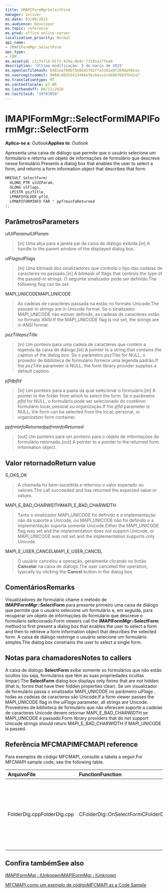 ```yaml
---
title: IMAPIFormMgrSelectForm
manager: soliver
ms.date: 03/09/2015
ms.audience: Developer
ms.topic: reference
ms.prod: office-online-server
localization_priority: Normal
api_name:
- IMAPIFormMgr.SelectForm
api_type:
- COM
ms.assetid: c1cfe71b-01f3-429a-8b4c-73191a2ffea0
description: 'Última modificação: 9 de março de 2015'
ms.openlocfilehash: b481eaf00b7568da5f02ffa3301e8f2698a98e1e
ms.sourcegitcommit: 9d60cd82b5413446e5bc8ace2cd689f683fb41a7
ms.translationtype: MT
ms.contentlocale: pt-BR
ms.lasthandoff: 06/11/2018
ms.locfileid: "19767059"
---
```

# <a name="imapiformmgrselectform"></a><span data-ttu-id="22c18-103">IMAPIFormMgr::SelectForm</span><span class="sxs-lookup"><span data-stu-id="22c18-103">IMAPIFormMgr::SelectForm</span></span>

  
  
<span data-ttu-id="22c18-104">**Aplica-se a**: Outlook</span><span class="sxs-lookup"><span data-stu-id="22c18-104">**Applies to**: Outlook</span></span> 
  
<span data-ttu-id="22c18-105">Apresenta uma caixa de diálogo que permite que o usuário selecione um formulário e retorna um objeto de informações de formulário que descreve nesse formulário.</span><span class="sxs-lookup"><span data-stu-id="22c18-105">Presents a dialog box that enables the user to select a form, and returns a form information object that describes that form.</span></span>
  
```cpp
HRESULT SelectForm(
  ULONG_PTR ulUIParam,
  ULONG ulFlags,
  LPCSTR pszTitle,
  LPMAPIFOLDER pfld,
  LPMAPIFORMINFO FAR * ppfrminfoReturned
);
```

## <a name="parameters"></a><span data-ttu-id="22c18-106">Parâmetros</span><span class="sxs-lookup"><span data-stu-id="22c18-106">Parameters</span></span>

 <span data-ttu-id="22c18-107">_ulUIParam_</span><span class="sxs-lookup"><span data-stu-id="22c18-107">_ulUIParam_</span></span>
  
> <span data-ttu-id="22c18-108">[in] Uma alça para a janela pai da caixa de diálogo exibida.</span><span class="sxs-lookup"><span data-stu-id="22c18-108">[in] A handle to the parent window of the displayed dialog box.</span></span> 
    
 <span data-ttu-id="22c18-109">_ulFlags_</span><span class="sxs-lookup"><span data-stu-id="22c18-109">_ulFlags_</span></span>
  
> <span data-ttu-id="22c18-110">[in] Uma bitmask dos sinalizadores que controla o tipo das cadeias de caracteres no passado.</span><span class="sxs-lookup"><span data-stu-id="22c18-110">[in] A bitmask of flags that controls the type of the passed-in strings.</span></span> <span data-ttu-id="22c18-111">O seguinte sinalizador pode ser definido:</span><span class="sxs-lookup"><span data-stu-id="22c18-111">The following flag can be set:</span></span>
    
<span data-ttu-id="22c18-112">MAPI_UNICODE</span><span class="sxs-lookup"><span data-stu-id="22c18-112">MAPI_UNICODE</span></span> 
  
> <span data-ttu-id="22c18-113">As cadeias de caracteres passada na estão no formato Unicode.</span><span class="sxs-lookup"><span data-stu-id="22c18-113">The passed-in strings are in Unicode format.</span></span> <span data-ttu-id="22c18-114">Se o sinalizador MAPI_UNICODE não estiver definido, as cadeias de caracteres estão no formato ANSI.</span><span class="sxs-lookup"><span data-stu-id="22c18-114">If the MAPI_UNICODE flag is not set, the strings are in ANSI format.</span></span>
    
 <span data-ttu-id="22c18-115">_pszTitle_</span><span class="sxs-lookup"><span data-stu-id="22c18-115">_pszTitle_</span></span>
  
> <span data-ttu-id="22c18-116">[in] Um ponteiro para uma cadeia de caracteres que contém a legenda da caixa de diálogo.</span><span class="sxs-lookup"><span data-stu-id="22c18-116">[in] A pointer to a string that contains the caption of the dialog box.</span></span> <span data-ttu-id="22c18-117">Se o parâmetro _pszTitle_ for NULL, o provedor de biblioteca de formulário fornece uma legenda padrão.</span><span class="sxs-lookup"><span data-stu-id="22c18-117">If the  _pszTitle_ parameter is NULL, the form library provider supplies a default caption.</span></span> 
    
 <span data-ttu-id="22c18-118">_pfld_</span><span class="sxs-lookup"><span data-stu-id="22c18-118">_pfld_</span></span>
  
> <span data-ttu-id="22c18-119">[in] Um ponteiro para a pasta da qual selecionar o formulário.</span><span class="sxs-lookup"><span data-stu-id="22c18-119">[in] A pointer to the folder from which to select the form.</span></span> <span data-ttu-id="22c18-120">Se o parâmetro _pfld_ for NULL, o formulário pode ser selecionado do contêiner formulário local, pessoal ou organização.</span><span class="sxs-lookup"><span data-stu-id="22c18-120">If the  _pfld_ parameter is NULL, the form can be selected from the local, personal, or organization form container.</span></span> 
    
 <span data-ttu-id="22c18-121">_ppfrminfoReturned_</span><span class="sxs-lookup"><span data-stu-id="22c18-121">_ppfrminfoReturned_</span></span>
  
> <span data-ttu-id="22c18-122">[out] Um ponteiro para um ponteiro para o objeto de informações do formulário retornado.</span><span class="sxs-lookup"><span data-stu-id="22c18-122">[out] A pointer to a pointer to the returned form information object.</span></span>
    
## <a name="return-value"></a><span data-ttu-id="22c18-123">Valor retornado</span><span class="sxs-lookup"><span data-stu-id="22c18-123">Return value</span></span>

<span data-ttu-id="22c18-124">S_OK</span><span class="sxs-lookup"><span data-stu-id="22c18-124">S_OK</span></span> 
  
> <span data-ttu-id="22c18-125">A chamada foi bem-sucedida e retornou o valor esperado ou valores.</span><span class="sxs-lookup"><span data-stu-id="22c18-125">The call succeeded and has returned the expected value or values.</span></span>
    
<span data-ttu-id="22c18-126">MAPI_E_BAD_CHARWIDTH</span><span class="sxs-lookup"><span data-stu-id="22c18-126">MAPI_E_BAD_CHARWIDTH</span></span> 
  
> <span data-ttu-id="22c18-127">Tanto o sinalizador MAPI_UNICODE foi definido e a implementação não dá suporte a Unicode, ou MAPI_UNICODE não foi definido e a implementação suporta somente Unicode.</span><span class="sxs-lookup"><span data-stu-id="22c18-127">Either the MAPI_UNICODE flag was set and the implementation does not support Unicode, or MAPI_UNICODE was not set and the implementation supports only Unicode.</span></span>
    
<span data-ttu-id="22c18-128">MAPI_E_USER_CANCEL</span><span class="sxs-lookup"><span data-stu-id="22c18-128">MAPI_E_USER_CANCEL</span></span> 
  
> <span data-ttu-id="22c18-129">O usuário cancelou a operação, geralmente clicando no botão **Cancelar** na caixa de diálogo.</span><span class="sxs-lookup"><span data-stu-id="22c18-129">The user canceled the operation, typically by clicking the **Cancel** button in the dialog box.</span></span> 
    
## <a name="remarks"></a><span data-ttu-id="22c18-130">Comentários</span><span class="sxs-lookup"><span data-stu-id="22c18-130">Remarks</span></span>

<span data-ttu-id="22c18-131">Visualizadores de formulário chame o método de **IMAPIFormMgr::SelectForm** para presente primeiro uma caixa de diálogo que permite que o usuário selecione um formulário e, em seguida, para recuperar um objeto de informações do formulário que descreve o formulário selecionado.</span><span class="sxs-lookup"><span data-stu-id="22c18-131">Form viewers call the **IMAPIFormMgr::SelectForm** method to first present a dialog box that enables the user to select a form and then to retrieve a form information object that describes the selected form.</span></span> <span data-ttu-id="22c18-132">A caixa de diálogo restringe o usuário selecione um formulário simples.</span><span class="sxs-lookup"><span data-stu-id="22c18-132">The dialog box constrains the user to select a single form.</span></span> 
  
## <a name="notes-to-callers"></a><span data-ttu-id="22c18-133">Notas para chamadores</span><span class="sxs-lookup"><span data-stu-id="22c18-133">Notes to callers</span></span>

<span data-ttu-id="22c18-134">A caixa de diálogo **SelectForm** exibe somente os formulários que não estão ocultos (ou seja, formulários que têm as suas propriedades ocultas limpar).</span><span class="sxs-lookup"><span data-stu-id="22c18-134">The **SelectForm** dialog box displays only forms that are not hidden (that is, forms that have their hidden properties clear).</span></span> <span data-ttu-id="22c18-135">Se um visualizador de formulário passa o sinalizador MAPI_UNICODE no parâmetro _ulFlags_ , todas as cadeias de caracteres são Unicode.</span><span class="sxs-lookup"><span data-stu-id="22c18-135">If a form viewer passes the MAPI_UNICODE flag in the  _ulFlags_ parameter, all strings are Unicode.</span></span> <span data-ttu-id="22c18-136">Provedores de biblioteca de formulário que não oferecem suporte a cadeias de caracteres Unicode devem retornar MAPI_E_BAD_CHARWIDTH se MAPI_UNICODE é passado.</span><span class="sxs-lookup"><span data-stu-id="22c18-136">Form library providers that do not support Unicode strings should return MAPI_E_BAD_CHARWIDTH if MAPI_UNICODE is passed.</span></span> 
  
## <a name="mfcmapi-reference"></a><span data-ttu-id="22c18-137">Referência MFCMAPI</span><span class="sxs-lookup"><span data-stu-id="22c18-137">MFCMAPI reference</span></span>

<span data-ttu-id="22c18-138">Para exemplos de código MFCMAPI, consulte a tabela a seguir.</span><span class="sxs-lookup"><span data-stu-id="22c18-138">For MFCMAPI sample code, see the following table.</span></span>
  
|<span data-ttu-id="22c18-139">**Arquivo**</span><span class="sxs-lookup"><span data-stu-id="22c18-139">**File**</span></span>|<span data-ttu-id="22c18-140">**Function**</span><span class="sxs-lookup"><span data-stu-id="22c18-140">**Function**</span></span>|<span data-ttu-id="22c18-141">**Comment**</span><span class="sxs-lookup"><span data-stu-id="22c18-141">**Comment**</span></span>|
|:-----|:-----|:-----|
|<span data-ttu-id="22c18-142">FolderDlg.cpp</span><span class="sxs-lookup"><span data-stu-id="22c18-142">FolderDlg.cpp</span></span>  <br/> |<span data-ttu-id="22c18-143">CFolderDlg::OnSelectForm</span><span class="sxs-lookup"><span data-stu-id="22c18-143">CFolderDlg::OnSelectForm</span></span>  <br/> |<span data-ttu-id="22c18-144">MFCMAPI usa o método **IMAPIFormMgr::SelectForm** para selecionar um formulário e enviar informações sobre o formulário para um ou mais logs.</span><span class="sxs-lookup"><span data-stu-id="22c18-144">MFCMAPI uses the **IMAPIFormMgr::SelectForm** method to select a form and send information about the form to one or more logs.</span></span>  <br/> |
   
## <a name="see-also"></a><span data-ttu-id="22c18-145">Confira também</span><span class="sxs-lookup"><span data-stu-id="22c18-145">See also</span></span>



[<span data-ttu-id="22c18-146">IMAPIFormMgr : IUnknown</span><span class="sxs-lookup"><span data-stu-id="22c18-146">IMAPIFormMgr : IUnknown</span></span>](imapiformmgriunknown.md)


[<span data-ttu-id="22c18-147">MFCMAPI como um exemplo de código</span><span class="sxs-lookup"><span data-stu-id="22c18-147">MFCMAPI as a Code Sample</span></span>](mfcmapi-as-a-code-sample.md)

